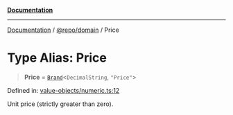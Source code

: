 [**Documentation**](../../../README.md)

***

[Documentation](../../../README.md) / [@repo/domain](../README.md) / Price

# Type Alias: Price

> **Price** = [`Brand`](Brand.md)\<`DecimalString`, `"Price"`\>

Defined in: [value-objects/numeric.ts:12](https://github.com/o3osatoshi/experiment/blob/54ab00df974a3e9f8283fbcd8c611ed1e0274132/packages/domain/src/value-objects/numeric.ts#L12)

Unit price (strictly greater than zero).
